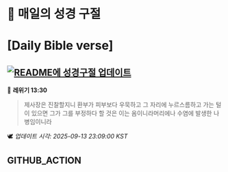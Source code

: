 # 🙏 매일의 성경 구절
# [Daily Bible verse]
## [![README에 성경구절 업데이트](https://github.com/DONGSUKA/first_test/actions/workflows/update-readme-bible.yml/badge.svg)](https://github.com/DONGSUKA/first_test/actions/workflows/update-readme-bible.yml)
<!-- START_BIBLE_VERSE -->
📖 **레위기 13:30**
> 제사장은 진찰할지니 환부가 피부보다 우묵하고 그 자리에 누르스름하고 가는 털이 있으면 그가 그를 부정하다 할 것은 이는 옴이니라머리에나 수염에 발생한 나병임이니라

🕊️ _업데이트 시각: 2025-09-13 23:09:00 KST_
  <!-- END_BIBLE_VERSE -->
## GITHUB_ACTION
